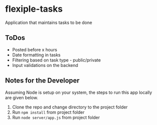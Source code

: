 # flexiple-tasks
Application that maintains tasks to be done

## ToDos
* Posted before x hours 
* Date formatting in tasks
* Filtering based on task type - public/private
* Input validations on the backend

## Notes for the Developer
Assuming Node is setup on your system, the steps to run this app locally are given below.
1. Clone the repo and change directory to the project folder
2. Run `npm install` from project folder
3. Run `node server/app.js` from project folder